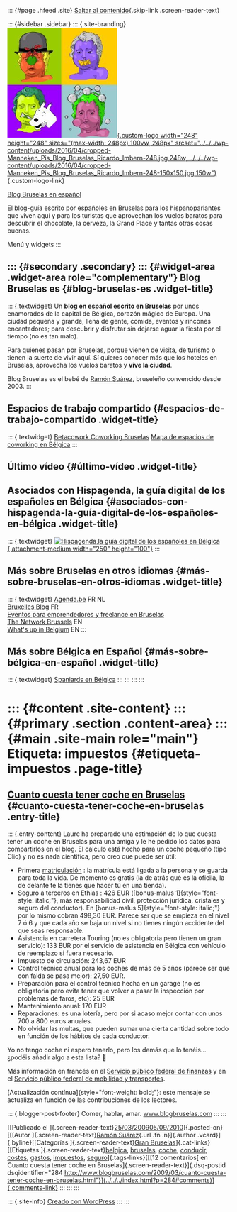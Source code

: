 ::: {#page .hfeed .site}
[Saltar al contenido](index.html#content){.skip-link
.screen-reader-text}

::: {#sidebar .sidebar}
::: {.site-branding}
[![](../../../wp-content/uploads/2016/04/cropped-Manneken_Pis_Blog_Bruselas_Ricardo_Imbern-248.jpg){.custom-logo
width="248" height="248" sizes="(max-width: 248px) 100vw, 248px"
srcset="../../../wp-content/uploads/2016/04/cropped-Manneken_Pis_Blog_Bruselas_Ricardo_Imbern-248.jpg 248w, ../../../wp-content/uploads/2016/04/cropped-Manneken_Pis_Blog_Bruselas_Ricardo_Imbern-248-150x150.jpg 150w"}](../../../index.html){.custom-logo-link}

[Blog Bruselas en español](../../../index.html)

El blog-guía escrito por españoles en Bruselas para los hispanoparlantes
que viven aquí y para los turistas que aprovechan los vuelos baratos
para descubrir el chocolate, la cerveza, la Grand Place y tantas otras
cosas buenas.

Menú y widgets
:::

::: {#secondary .secondary}
::: {#widget-area .widget-area role="complementary"}
Blog Bruselas es {#blog-bruselas-es .widget-title}
----------------

::: {.textwidget}
Un **blog en español escrito en Bruselas** por unos enamorados de la
capital de Bélgica, corazón mágico de Europa. Una ciudad pequeña y
grande, llena de gente, comida, eventos y rincones encantadores; para
descubrir y disfrutar sin dejarse aguar la fiesta por el tiempo (no es
tan malo).

Para quienes pasan por Bruselas, porque vienen de visita, de turismo o
tienen la suerte de vivir aquí. Sí quieres conocer más que los hoteles
en Bruselas, aprovecha los vuelos baratos y **vive la ciudad**.

Blog Bruselas es el bebé de [Ramón Suárez](http://www.ramonsuarez.com),
bruseleño convencido desde 2003.
:::

Espacios de trabajo compartido {#espacios-de-trabajo-compartido .widget-title}
------------------------------

::: {.textwidget}
[Betacowork Coworking Bruselas](http://www.betacowork.com) [Mapa de
espacios de coworking en Bélgica](http://coworkingbelgium.com)
:::

Último vídeo {#último-vídeo .widget-title}
------------

Asociados con Hispagenda, la guía digital de los españoles en Bélgica {#asociados-con-hispagenda-la-guía-digital-de-los-españoles-en-bélgica .widget-title}
---------------------------------------------------------------------

::: {.textwidget}
[![Hispagenda,la guía digital de los españoles en
Bélgica](../../../wp-content/uploads/2010/04/Hispagenda-250px.gif "Hispagenda, la guía digital de los españoles en Bélgica"){.attachment-medium
width="250" height="100"}](http://www.hispagenda.com)
:::

Más sobre Bruselas en otros idiomas {#más-sobre-bruselas-en-otros-idiomas .widget-title}
-----------------------------------

::: {.textwidget}
[Agenda.be](http://www.agenda.be) FR NL\
[Bruxelles Blog](http://www.bxlblog.be/) FR\
[Eventos para emprendedores y freelance en
Bruselas](http://www.betacowork.com/events/)\
[The Network
Brussels](http://groups.yahoo.com/group/TheNetworkBrussels/) EN\
[What\'s up in Belgium](http://www.whatsupin.be/) EN
:::

Más sobre Bélgica en Español {#más-sobre-bélgica-en-español .widget-title}
----------------------------

::: {.textwidget}
[Spaniards en Bélgica](http://www.spaniards.es/paises/belgica)
:::
:::
:::
:::

::: {#content .site-content}
::: {#primary .section .content-area}
::: {#main .site-main role="main"}
Etiqueta: impuestos {#etiqueta-impuestos .page-title}
===================

[Cuanto cuesta tener coche en Bruselas](../../../index.html?p=284) {#cuanto-cuesta-tener-coche-en-bruselas .entry-title}
------------------------------------------------------------------

::: {.entry-content}
Laure ha preparado una estimación de lo que cuesta tener un coche en
Bruselas para una amiga y le he pedido los datos para compartirlos en el
blog. El cálculo está hecho para un coche pequeño (tipo Clio) y no es
nada científica, pero creo que puede ser útil:

-   Primera [matriculación](http://www.mobilit.fgov.be/fr/index.htm) :
    la matrícula está ligada a la persona y se guarda para toda la vida.
    De momento es gratis (la de atrás qué es la oficila, la de delante
    te la tienes que hacer tú en una tienda).
-   Seguro a terceros en Ethias : 426 EUR ([bonus-malus
    1]{style="font-style: italic;"}, más responsabilidad civil,
    protección jurídica, cristales y seguro del conductor). En
    [bonus-malus 5]{style="font-style: italic;"} por lo mismo cobran
    498,30 EUR. Parece ser que se empieza en el nivel 7 ó 6 y que cada
    año se baja un nivel si no tienes ningún accidente del que seas
    responsable.
-   Asistencia en carretera Touring (no es obligatoria pero tienen un
    gran servicio): 133 EUR por el servicio de asistencia en Bélgica con
    vehículo de reemplazo si fuera necesario.
-   Impuesto de circulación: 243,67 EUR
-   Control técnico anual para los coches de más de 5 años (parece ser
    que con falda se pasa mejor): 27,50 EUR.
-   Preparación para el control técnico hecha en un garage (no es
    obligatoria pero evita tener que volver a pasar la inspección por
    problemas de faros, etc): 25 EUR
-   Mantenimiento anual: 170 EUR
-   Reparaciones: es una lotería, pero por si acaso mejor contar con
    unos 700 a 800 euros anuales.
-   No olvidar las multas, que pueden sumar una cierta cantidad sobre
    todo en función de los hábitos de cada conductor.

Yo no tengo coche ni espero tenerlo, pero los demás que lo tenéis...
¿podéis añadir algo a esta lista? 🙂

Más información en francés en el [Servicio público federal de
finanzas](http://fiscus.fgov.be/interfisc/fr/faq/auto/immatr.htm) y en
el [Servicio público federal de mobilidad y
transportes](http://www.mobilit.fgov.be/).

[Actualización contínua]{style="font-weight: bold;"}: este mensaje se
actualiza en función de las contribuciones de los lectores.

::: {.blogger-post-footer}
Comer, hablar, amar. www.blogbruselas.com
:::
:::

[[Publicado el
]{.screen-reader-text}[25/03/200905/09/2010](../../../index.html?p=284)]{.posted-on}[[[Autor
]{.screen-reader-text}[Ramón
Suárez](../../2010/04/30/index.html?author=2){.url .fn .n}]{.author
.vcard}]{.byline}[[Categorías ]{.screen-reader-text}[Gran
Bruselas](../../category/gran-bruselas/index.html)]{.cat-links}[[Etiquetas
]{.screen-reader-text}[belgica](../belgica/index.html),
[bruselas](../bruselas/index.html), [coche](../coche/index.html),
[conducir](../conducir/index.html), [costes](../costes/index.html),
[gastos](../gastos/index.html), [impuestos](index.html),
[seguro](../seguro/index.html)]{.tags-links}[[[12 comentarios[ en Cuanto
cuesta tener coche en Bruselas]{.screen-reader-text}]{.dsq-postid
dsqidentifier="284 http://www.blogbruselas.com/2009/03/cuanto-cuesta-tener-coche-en-bruselas.html"}](../../../index.html?p=284#comments)]{.comments-link}
:::
:::
:::

::: {.site-info}
[Creado con WordPress](https://es.wordpress.org/)
:::
:::
